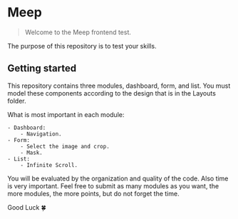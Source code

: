 # Meep
> Welcome to the Meep frontend test.

The purpose of this repository is to test your skills.

## Getting started

This repository contains three modules, dashboard, form, and list. You must model these components according to the design that is in the Layouts folder.

What is most important in each module:

    - Dashboard:
        - Navigation.
    - Form:
        - Select the image and crop.
        - Mask.
    - List:
        - Infinite Scroll.

You will be evaluated by the organization and quality of the code. Also time is very important. Feel free to submit as many modules as you want, the more modules, the more points, but do not forget the time.

Good Luck :four_leaf_clover: